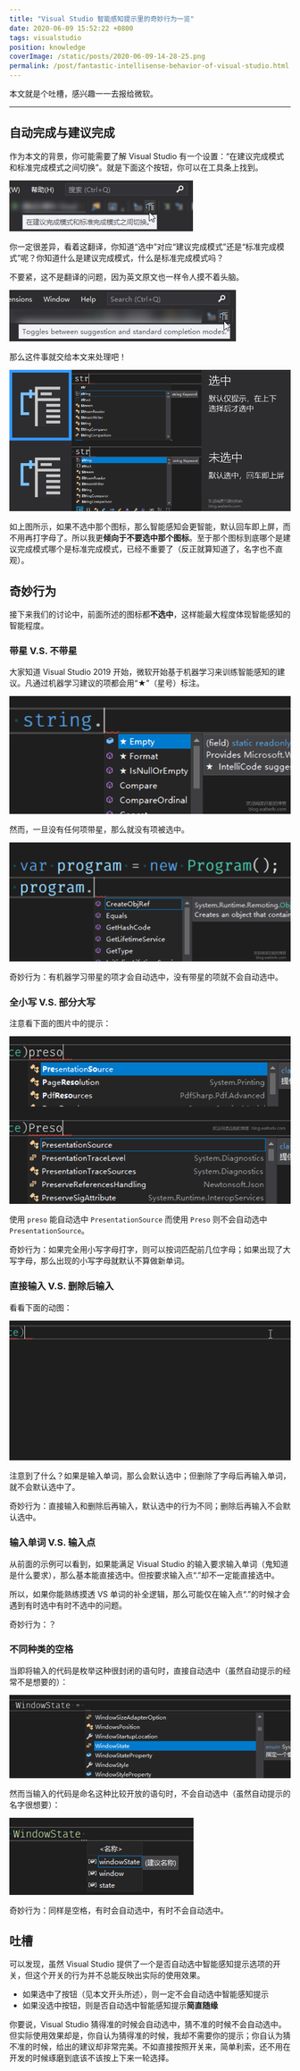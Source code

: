 ```yaml
---
title: "Visual Studio 智能感知提示里的奇妙行为一览"
date: 2020-06-09 15:52:22 +0800
tags: visualstudio
position: knowledge
coverImage: /static/posts/2020-06-09-14-28-25.png
permalink: /post/fantastic-intellisense-behavior-of-visual-studio.html
---
```


本文就是个吐槽，感兴趣一一去报给微软。

---

<div id="toc"></div>

## 自动完成与建议完成

作为本文的背景，你可能需要了解 Visual Studio 有一个设置：“在建议完成模式和标准完成模式之间切换”。就是下面这个按钮，你可以在工具条上找到。

![建议完成和标准完成](/static/posts/2020-06-09-14-28-25.png)

你一定很差异，看着这翻译，你知道“选中”对应“建议完成模式”还是“标准完成模式”呢？你知道什么是建议完成模式，什么是标准完成模式吗？

不要紧，这不是翻译的问题，因为英文原文也一样令人摸不着头脑。

![suggestion and standard completion modes](/static/posts/2020-06-09-14-38-08.png)

那么这件事就交给本文来处理吧！

![用什么模式](/static/posts/2020-06-09-15-10-16.png)

如上图所示，如果不选中那个图标，那么智能感知会更智能，默认回车即上屏，而不用再打字母了。所以我更**倾向于不要选中那个图标**。至于那个图标到底哪个是建议完成模式哪个是标准完成模式，已经不重要了（反正就算知道了，名字也不直观）。

## 奇妙行为

接下来我们的讨论中，前面所述的图标都**不选中**，这样能最大程度体现智能感知的智能程度。

### 带星 V.S. 不带星

大家知道 Visual Studio 2019 开始，微软开始基于机器学习来训练智能感知的建议。凡通过机器学习建议的项都会用“★”（星号）标注。

![带星的建议](/static/posts/2020-06-09-15-18-55.png)

然而，一旦没有任何项带星，那么就没有项被选中。

![无带星的建议](/static/posts/2020-06-09-15-23-15.png)

奇妙行为：有机器学习带星的项才会自动选中，没有带星的项就不会自动选中。

### 全小写 V.S. 部分大写

注意看下面的图片中的提示：

![大小写](/static/posts/2020-06-09-15-25-37.png)

使用 `preso` 能自动选中 `PresentationSource` 而使用 `Preso` 则不会自动选中 `PresentationSource`。

奇妙行为：如果完全用小写字母打字，则可以按词匹配前几位字母；如果出现了大写字母，那么出现的小写字母就默认不算做新单词。

### 直接输入 V.S. 删除后输入

看看下面的动图：

![大小写](/static/posts/2020-06-09-adding-or-removing-letters-for-intellisense.gif)

注意到了什么？如果是输入单词，那么会默认选中；但删除了字母后再输入单词，就不会默认选中了。

奇妙行为：直接输入和删除后再输入，默认选中的行为不同；删除后再输入不会默认选中。

### 输入单词 V.S. 输入点

从前面的示例可以看到，如果能满足 Visual Studio 的输入要求输入单词（鬼知道是什么要求），那么基本能直接选中。但按要求输入点“.”却不一定能直接选中。

所以，如果你能熟练摸透 VS 单词的补全逻辑，那么可能仅在输入点“.”的时候才会遇到有时选中有时不选中的问题。

奇妙行为：？

### 不同种类的空格

当即将输入的代码是枚举这种很封闭的语句时，直接自动选中（虽然自动提示的经常不是想要的）：

![自动选中](/static/posts/2020-06-09-15-44-02.png)

然而当输入的代码是命名这种比较开放的语句时，不会自动选中（虽然自动提示的名字很想要）：

![不会自动选中](/static/posts/2020-06-09-15-44-47.png)

奇妙行为：同样是空格，有时会自动选中，有时不会自动选中。

## 吐槽

可以发现，虽然 Visual Studio 提供了一个是否自动选中智能感知提示选项的开关，但这个开关的行为并不总能反映出实际的使用效果。

- 如果选中了按钮（见本文开头所述），则一定不会自动选中智能感知提示
- 如果没选中按钮，则是否自动选中智能感知提示**简直随缘**

你要说，Visual Studio 猜得准的时候会自动选中，猜不准的时候不会自动选中。但实际使用效果却是，你自认为猜得准的时候，我却不需要你的提示；你自认为猜不准的时候，给出的建议却非常完美。不如直接按照开关来，简单利索，还不用在开发的时候琢磨到底该不该按上下来一轮选择。


